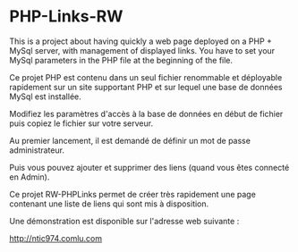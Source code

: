 # PHP-Links-RW

This is a project about having quickly a web page deployed on a PHP + MySql server, with management of displayed links.
You have to set your MySql parameters in the PHP file at the beginning of the file.

Ce projet PHP est contenu dans un seul fichier renommable et déployable rapidement sur un site supportant PHP et sur lequel une base de données MySql est installée.

Modifiez les paramètres d'accès à la base de données en début de fichier puis copiez le fichier sur votre serveur.

Au premier lancement, il est demandé de définir un mot de passe administrateur.

Puis vous pouvez ajouter et supprimer des liens (quand vous êtes connecté en Admin).

Ce projet RW-PHPLinks permet de créer très rapidement une page contenant une liste de liens qui sont mis à disposition.

Une démonstration est disponible sur l'adresse web suivante :

http://ntic974.comlu.com

